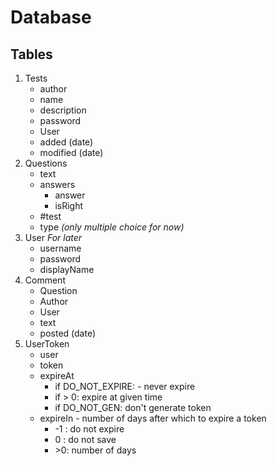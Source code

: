 # Database

## Tables

1. Tests
   - author
   - name
   - description
   - password
   - User
   - added (date)
   - modified (date)
2. Questions
   - text
   - answers
     - answer
     - isRight
   - #test
   - type _(only multiple choice for now)_
3. User _For later_
   - username
   - password
   - displayName
4. Comment
   - Question
   - Author
   - User
   - text
   - posted (date)
5. UserToken
   - user
   - token
   - expireAt
     - if DO_NOT_EXPIRE: - never expire
     - if > 0: expire at given time
     - if DO_NOT_GEN: don't generate token
   - expireIn - number of days after which to expire a token
     - -1 : do not expire
     - 0 : do not save
     - \>0: number of days
